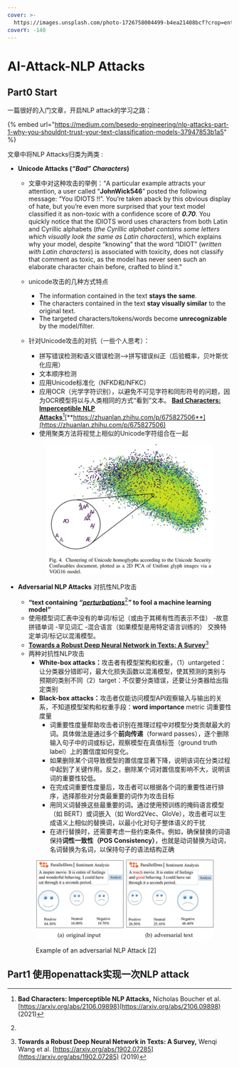 ```yaml
---
cover: >-
  https://images.unsplash.com/photo-1726758004499-b4ea21408bcf?crop=entropy&cs=srgb&fm=jpg&ixid=M3wxOTcwMjR8MHwxfHJhbmRvbXx8fHx8fHx8fDE3Mjg0NDQ1MjN8&ixlib=rb-4.0.3&q=85
coverY: -140
---
```


# AI-Attack-NLP Attacks

## Part0 Start

一篇很好的入门文章，开启NLP attack的学习之路：

{% embed url="https://medium.com/besedo-engineering/nlp-attacks-part-1-why-you-shouldnt-trust-your-text-classification-models-37947853b1a5" %}

文章中将NLP Attacks归类为两类 :

* **Unicode Attacks (**_**“Bad” Characters**_**)**
  * 文章中对这种攻击的举例：“A particular example attracts your attention, a user called “**JohnWick546**” posted the following message: “You ІDІОТS !!”. You’re taken aback by this obvious display of hate, but you’re even more surprised that your text model classified it as non-toxic with a confidence score of _**0.70**_.  You quickly notice that the ІDІОТS word uses characters from both Latin and Cyrillic alphabets (_the Cyrillic alphabet contains some letters which visually look the same as Latin characters_), which explains why your model, despite “knowing” that the word “IDIOT” (_written with Latin characters_) is associated with toxicity, does not classify that comment as toxic, as the model has never seen such an elaborate character chain before, crafted to blind it."
  * unicode攻击的几种方式特点
    * The information contained in the text **stays the same**.
    * The characters contained in the text **stay visually similar** to the original text.
    * The targeted characters/tokens/words become **unrecognizable** by the model/filter.
  *   针对Unicode攻击的对抗（一些个人思考）：

      * 拼写错误检测和语义错误检测——>拼写错误纠正（后验概率，贝叶斯优化应用）
      * 文本顺序检测
      * 应用Unicode标准化（NFKD和/NFKC）
      * 应用OCR（光学字符识别），以避免不可见字符和同形符号的问题，因为OCR模型将以与人类相同的方式“看到”文本。 [**Bad Characters: Imperceptible NLP Attacks**](#user-content-fn-1)[^1][**https://zhuanlan.zhihu.com/p/675827506**](https://zhuanlan.zhihu.com/p/675827506)
      * 使用聚类方法将视觉上相似的Unicode字符组合在一起

      <figure><img src="../.gitbook/assets/image (4) (1) (1).png" alt=""><figcaption></figcaption></figure>
*   **Adversarial NLP Attacks** 对抗性NLP攻击

    * **“text containing&#x20;**_**“**_[_**perturbations**_](#user-content-fn-2)[^2]_**”**_**&#x20;to fool a machine learning model”**
    * 使用模型词汇表中没有的单词/标记（或由于其稀有性而表示不佳） -故意拼错单词 -罕见词汇 -混合语言（如果模型是用特定语言训练的） 交换特定单词/标记以混淆模型。
    * [**Towards a Robust Deep Neural Network in Texts: A Survey**](#user-content-fn-3)[^3]
    * 两种对抗性NLP攻击
      * **White-box attacks：**&#x653B;击者有模型架构和权重，（1）untargeted：让分类器分错即可，最大化损失函数以混淆模型，使其预测的类别与预期的类别不同（2）target：不仅要分类错误，还要让分类器给出指定类别
      * **Black-box attacks：**&#x653B;击者仅能访问模型API观察输入与输出的关系，不知道模型架构和权重手段：**word importance** metric 词重要性度量
        * 词重要性度量帮助攻击者识别在推理过程中对模型分类贡献最大的词。具体做法是通过多个**前向传递**（forward passes），逐个删除输入句子中的词或标记，观察模型在真值标签（ground truth label）上的置信度如何变化。
        * 如果删除某个词导致模型的置信度显著下降，说明该词在分类过程中起到了关键作用。反之，删除某个词对置信度影响不大，说明该词的重要性较低。
        * 在完成词重要性度量后，攻击者可以根据各个词的重要性进行排序，选择那些对分类最重要的词作为攻击目标
        * 用同义词替换这些最重要的词。通过使用预训练的掩码语言模型（如 BERT）或词嵌入（如 Word2Vec、GloVe），攻击者可以生成语义上相似的替换词，以最小化对句子整体语义的干扰
        * 在进行替换时，还需要考虑一些约束条件。例如，确保替换的词语保持**词性一致性（POS Consistency）**，也就是动词替换为动词，名词替换为名词，以保持句子的语法结构正确



    <figure><img src="../.gitbook/assets/image (1) (1) (1) (1) (1) (1) (1) (1) (1) (1) (1) (1) (1) (1) (1).png" alt=""><figcaption><p>Example of an adversarial NLP Attack [2]</p></figcaption></figure>



## Part1 使用openattack实现一次NLP attack

[^1]: **Bad Characters: Imperceptible NLP Attacks,** Nicholas Boucher et al. [https://arxiv.org/abs/2106.09898](https://arxiv.org/abs/2106.09898) (2021)

[^2]: 

[^3]: **Towards a Robust Deep Neural Network in Texts: A Survey,** Wenqi Wang et al. [https://arxiv.org/abs/1902.07285](https://arxiv.org/abs/1902.07285) (2019)
